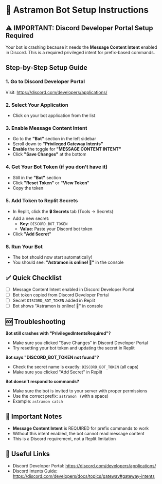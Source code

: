# 🐾 Astramon Bot Setup Instructions

## ⚠️ IMPORTANT: Discord Developer Portal Setup Required

Your bot is crashing because it needs the **Message Content Intent** enabled in Discord. This is a required privileged intent for prefix-based commands.

## Step-by-Step Setup Guide

### 1. Go to Discord Developer Portal
Visit: https://discord.com/developers/applications/

### 2. Select Your Application
- Click on your bot application from the list

### 3. Enable Message Content Intent
- Go to the **"Bot"** section in the left sidebar
- Scroll down to **"Privileged Gateway Intents"**
- **Enable** the toggle for **"MESSAGE CONTENT INTENT"**
- Click **"Save Changes"** at the bottom

### 4. Get Your Bot Token (if you don't have it)
- Still in the **"Bot"** section
- Click **"Reset Token"** or **"View Token"**
- Copy the token

### 5. Add Token to Replit Secrets
- In Replit, click the **🔒 Secrets** tab (Tools → Secrets)
- Add a new secret:
  - **Key**: `DISCORD_BOT_TOKEN`
  - **Value**: Paste your Discord bot token
- Click **"Add Secret"**

### 6. Run Your Bot
- The bot should now start automatically!
- You should see: **"Astramon is online! 🐾"** in the console

## ✅ Quick Checklist

- [ ] Message Content Intent enabled in Discord Developer Portal
- [ ] Bot token copied from Discord Developer Portal  
- [ ] Secret `DISCORD_BOT_TOKEN` added in Replit
- [ ] Bot shows "Astramon is online! 🐾" in console

## 🆘 Troubleshooting

**Bot still crashes with "PrivilegedIntentsRequired"?**
- Make sure you clicked "Save Changes" in Discord Developer Portal
- Try resetting your bot token and updating the secret in Replit

**Bot says "DISCORD_BOT_TOKEN not found"?**
- Check the secret name is exactly: `DISCORD_BOT_TOKEN` (all caps)
- Make sure you clicked "Add Secret" in Replit

**Bot doesn't respond to commands?**
- Make sure the bot is invited to your server with proper permissions
- Use the correct prefix: `astramon ` (with a space)
- Example: `astramon catch`

## 📝 Important Notes

- **Message Content Intent** is REQUIRED for prefix commands to work
- Without this intent enabled, the bot cannot read message content
- This is a Discord requirement, not a Replit limitation

## 🔗 Useful Links

- Discord Developer Portal: https://discord.com/developers/applications/
- Discord Intents Guide: https://discord.com/developers/docs/topics/gateway#gateway-intents
